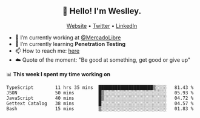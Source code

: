 <h2 align="center">👋 Hello! I'm Weslley.</h2>
<p align="center">
  <a href="http://weslleyneri.com.br">Website</a> •
  <a href="https://twitter.com/Weslley_Neri">Twitter</a> •
  <a href="https://www.linkedin.com/in/weslley-neri-3658908b">LinkedIn</a>
</p>


- 🔭 I’m currently working at [@MercadoLibre](https://github.com/mercadolibre)
- 🌱 I’m currently learning **Penetration Testing**
- 📫 How to reach me: [here](mailto:weslley39@gmail.com)
- ☁️ Quote of the moment: "Be good at something, get good or give up"

📊 **This week I spent my time working on**
<!--START_SECTION:waka-->
```text
TypeScript        11 hrs 35 mins  ████████████████████▒░░░░   81.43 % 
JSON              50 mins         █▒░░░░░░░░░░░░░░░░░░░░░░░   05.93 % 
JavaScript        40 mins         █▒░░░░░░░░░░░░░░░░░░░░░░░   04.72 % 
Gettext Catalog   38 mins         █░░░░░░░░░░░░░░░░░░░░░░░░   04.57 % 
Bash              15 mins         ▒░░░░░░░░░░░░░░░░░░░░░░░░   01.83 % 
```
<!--END_SECTION:waka-->

<!-- Inspired by https://github.com/gruselhaus/gruselhaus -->